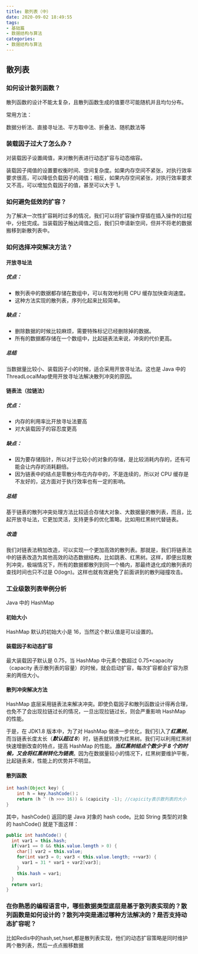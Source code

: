 ```yaml
---
title: 散列表（中）
date: 2020-09-02 18:49:55
tags:
- 基础篇
- 数据结构与算法
categories:
- 数据结构与算法
---
```


## 散列表

### 如何设计散列函数？

散列函数的设计不能太复杂，且散列函数生成的值要尽可能随机并且均匀分布。

常用方法：

数据分析法、直接寻址法、平方取中法、折叠法、随机数法等

### 装载因子过大了怎么办？

对装载因子设置阈值，来对散列表进行动态扩容与动态缩容。

装载因子阈值的设置要权衡时间、空间复杂度。如果内存空间不紧张，对执行效率要求很高，可以降低负载因子的阈值；相反，如果内存空间紧张，对执行效率要求又不高，可以增加负载因子的值，甚至可以大于 1。

### 如何避免低效的扩容？

为了解决一次性扩容耗时过多的情况，我们可以将扩容操作穿插在插入操作的过程中，分批完成。当装载因子触达阈值之后，我们只申请新空间，但并不将老的数据搬移到新散列表中。

### 如何选择冲突解决方法？

#### 开放寻址法

##### 优点：

- 散列表中的数据都存储在数组中，可以有效地利用 CPU 缓存加快查询速度。
- 这种方法实现的散列表，序列化起来比较简单。

##### 缺点：

- 删除数据的时候比较麻烦，需要特殊标记已经删除掉的数据。
- 所有的数据都存储在一个数组中，比起链表法来说，冲突的代价更高。

##### 总结

当数据量比较小、装载因子小的时候，适合采用开放寻址法。这也是 Java 中的ThreadLocalMap使用开放寻址法解决散列冲突的原因。



#### 链表法（拉链法）

##### 优点：

- 内存的利用率比开放寻址法要高
- 对大装载因子的容忍度更高

##### 缺点：

- 因为要存储指针，所以对于比较小的对象的存储，是比较消耗内存的，还有可能会让内存的消耗翻倍。
- 因为链表中的结点是零散分布在内存中的，不是连续的，所以对 CPU 缓存是不友好的，这方面对于执行效率也有一定的影响。

##### 总结

基于链表的散列冲突处理方法比较适合存储大对象、大数据量的散列表，而且，比起开放寻址法，它更加灵活，支持更多的优化策略，比如用红黑树代替链表。

##### 改造

我们对链表法稍加改造，可以实现一个更加高效的散列表。那就是，我们将链表法中的链表改造为其他高效的动态数据结构，比如跳表、红黑树。这样，即便出现散列冲突，极端情况下，所有的数据都散列到同一个桶内，那最终退化成的散列表的查找时间也只不过是 O(logn)。这样也就有效避免了前面讲到的散列碰撞攻击。

### 工业级散列表举例分析

Java 中的 HashMap

#### 初始大小

HashMap 默认的初始大小是 16，当然这个默认值是可以设置的。

#### 装载因子和动态扩容

最大装载因子默认是 0.75，当 HashMap 中元素个数超过 0.75*capacity（capacity 表示散列表的容量）的时候，就会启动扩容，每次扩容都会扩容为原来的两倍大小。

#### 散列冲突解决方法

HashMap 底层采用链表法来解决冲突。即使负载因子和散列函数设计得再合理，也免不了会出现拉链过长的情况，一旦出现拉链过长，则会严重影响 HashMap 的性能。

于是，在 JDK1.8 版本中，为了对 HashMap 做进一步优化，我们引入了***红黑树***。而当链表长度太长（***默认超过 8***）时，链表就转换为红黑树。我们可以利用红黑树快速增删改查的特点，提高 HashMap 的性能。***当红黑树结点个数少于 8 个的时候，又会将红黑树转化为链表***。因为在数据量较小的情况下，红黑树要维护平衡，比起链表来，性能上的优势并不明显。

#### 散列函数

```java
int hash(Object key) {
    int h = key.hashCode()；
    return (h ^ (h >>> 16)) & (capicity -1); //capicity表示散列表的大小
}
```

其中，hashCode() 返回的是 Java 对象的 hash code。比如 String 类型的对象的 hashCode() 就是下面这样：

```java
public int hashCode() {
  int var1 = this.hash;
  if(var1 == 0 && this.value.length > 0) {
    char[] var2 = this.value;
    for(int var3 = 0; var3 < this.value.length; ++var3) {
      var1 = 31 * var1 + var2[var3];
    }
    this.hash = var1;
  }
  return var1;
}
```

### 在你熟悉的编程语言中，哪些数据类型底层是基于散列表实现的？散列函数是如何设计的？散列冲突是通过哪种方法解决的？是否支持动态扩容呢？

比如Redis中的hash,set,hset,都是散列表实现，他们的动态扩容策略是同时维护两个散列表，然后一点点搬移数据

